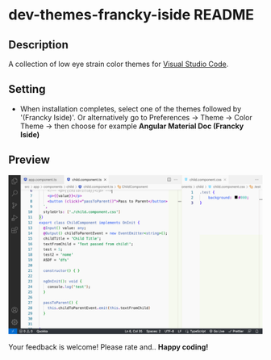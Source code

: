 # dev-themes-francky-iside README

## Description

A collection of low eye strain color themes for [Visual Studio Code](https://code.visualstudio.com).

## Setting

- When installation completes, select one of the themes followed by '(Francky Iside)'. Or alternatively go to Preferences → Theme → Color Theme → then choose for example **Angular Material Doc (Francky Iside)**

## Preview

![Sample light](img/material.png)

Your feedback is welcome!
Please rate and..
**Happy coding!**
